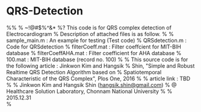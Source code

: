 # QRS-Detection
%%
%
~!@#$%^&*
%? This code is for QRS complex detection of Electrocardiogram
% Description of attached files is as follow.
%
% sample_main.m : An example for testing (Test code)
% QRSdetection.m : Code for QRSdetection
% filterCoeff.mat : Filter coeffcient for MIT-BIH database
% filterCoeffAHA.mat : Filter coefficient for AHA database
% 100.mat : MIT-BIH database (record no. 100)
%
% This source code is for the following article : Jinkwon Kim and Hangsik
% Shin, "Simple and Robust Realtime QRS Detection Algorithm based on
% Spatiotemporal Characteristic of the QRS Complex", Plos One, 2016
%
% article link : TBD
%
% Jinkwon Kim and Hangsik Shin (hangsik.shin@gmail.com)
% @ Healthcare Solution Laboratory, Chonnam National University
%
% 2015.12.31      
%
